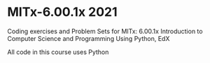 # MITx-6.00.1x 2021
Coding exercises and Problem Sets for MITx: 6.00.1x Introduction to Computer Science and Programming Using Python, EdX

All code in this course uses Python
